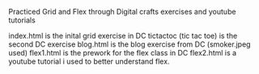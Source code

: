 Practiced Grid and Flex through Digital crafts exercises and youtube tutorials

index.html is the inital grid exercise in DC
tictactoc (tic tac toe) is the second DC exercise
blog.html is the blog exercise from DC (smoker.jpeg used)
flex1.html is the prework for the flex class in DC
flex2.html is a youtube tutorial i used to better understand flex.
